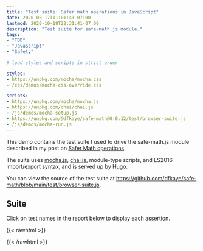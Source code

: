 ```yaml
---
title: "Test suite: Safer math operations in JavaScript"
date: 2020-08-17T11:01:43-07:00
lastmod: 2020-10-18T22:31:41-07:00
description: "Test suite for safe-math.js module."
tags:
- "TDD"
- "JavaScript"
- "Safety"

# load styles and scripts in strict order

styles: 
- https://unpkg.com/mocha/mocha.css
- /css/demos/mocha-css-override.css

scripts: 
- https://unpkg.com/mocha/mocha.js
- https://unpkg.com/chai/chai.js
- /js/demos/mocha-setup.js
- https://unpkg.com/@dfkaye/safe-math@0.0.12/test/browser-suite.js
- /js/demos/mocha-run.js
---
```


This demo contains the test suite I used to drive the safe-math.js module described in my post on [Safer Math operations](/posts/2020/08/17/safer-math-operations-in-javascript-using-tdd/).

The suite uses [mocha.js](https://mochajs.org/), [chai.js](https://www.chaijs.com/), module-type scripts, and ES2016 import/export syntax, and is served up by [Hugo](https://gohugo.io).

You can view the source of the test suite at https://github.com/dfkaye/safe-math/blob/main/test/browser-suite.js.

## Suite

Click on test names in the report below to display each assertion.

{{< rawhtml >}}
<div id="fixture"></div>
<div id="mocha"></div>
{{< /rawhtml >}}
